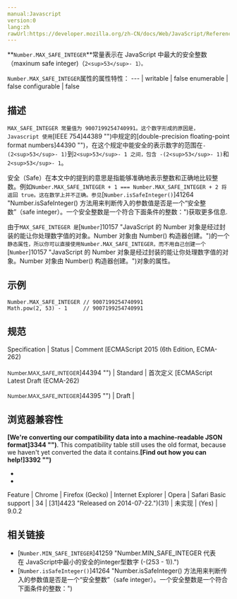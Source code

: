 ```yaml
---
manual:Javascript
version:0
lang:zh
rawUrl:https://developer.mozilla.org/zh-CN/docs/Web/JavaScript/Reference/Global_Objects/Number/MAX_SAFE_INTEGER#
---
```






**`Number.MAX_SAFE_INTEGER`**常量表示在 JavaScript 中最大的安全整数（maxinum safe integer)（`2<sup>53</sup>- 1）。`


`Number.MAX_SAFE_INTEGER`属性的属性特性： 
 ---  | 
writable | false 
enumerable | false 
configurable | false 



## 描述<a name="描述"></a>


`MAX_SAFE_INTEGER 常量值为 9007199254740991。这个数字形成的原因是，Javascript 使用`[IEEE 754]44389 "")中规定的[double-precision floating-point format numbers]44390 "")，在这个规定中能安全的表示数字的范围在`-(2<sup>53</sup>- 1)`到`2<sup>53</sup>- 1 之间，包含 -(2<sup>53</sup>- 1)`和`2<sup>53</sup>- 1`。



安全（Safe）在本文中的提到的意思是指能够准确地表示整数和正确地比较整数。例如`Number.MAX_SAFE_INTEGER + 1 === Number.MAX_SAFE_INTEGER + 2 将返回 true。这在数学上并不正确。参见`[`Number.isSafeInteger()`]41264 "Number.isSafeInteger() 方法用来判断传入的参数值是否是一个“安全整数”（safe integer）。一个安全整数是一个符合下面条件的整数：")获取更多信息.



由于`MAX_SAFE_INTEGER 是`[`Number`]10157 "JavaScript 的 Number 对象是经过封装的能让你处理数字值的对象。Number 对象由 Number() 构造器创建。")的一个`静态属性，所以你可以直接使用Number.MAX_SAFE_INTEGER，而不用自己创建一个`[`Number`]10157 "JavaScript 的 Number 对象是经过封装的能让你处理数字值的对象。Number 对象由 Number() 构造器创建。")对象的属性。


## 示例<a name="示例"></a>

```
Number.MAX_SAFE_INTEGER // 9007199254740991
Math.pow(2, 53) - 1     // 9007199254740991
```

## 规范<a name="规范"></a>

Specification | Status | Comment 
[ECMAScript 2015 (6th Edition, ECMA-262)<br></br><small>Number.MAX_SAFE_INTEGER</small>]44394 "") | Standard | 首次定义 
[ECMAScript Latest Draft (ECMA-262)<br></br><small>Number.MAX_SAFE_INTEGER</small>]44395 "") | Draft |  


## 浏览器兼容性<a name="浏览器兼容性"></a>


**[We&#39;re converting our compatibility data into a machine-readable JSON format]3344 "")**. This compatibility table still uses the old format, because we haven&#39;t yet converted the data it contains.**[Find out how you can help!]3392 "")**


* 
* 

Feature | Chrome | Firefox (Gecko) | Internet Explorer | Opera | Safari 
Basic support | 34 | [31]4423 "Released on 2014-07-22.")(31) | 未实现 | (Yes) | 9.0.2 





## 相关链接<a name="相关链接"></a>

* [`Number.MIN_SAFE_INTEGER`]41259 "Number.MIN_SAFE_INTEGER 代表在 JavaScript中最小的安全的integer型数字 (-(253 - 1)).")
* [`Number.isSafeInteger()`]41264 "Number.isSafeInteger() 方法用来判断传入的参数值是否是一个“安全整数”（safe integer）。一个安全整数是一个符合下面条件的整数：")



